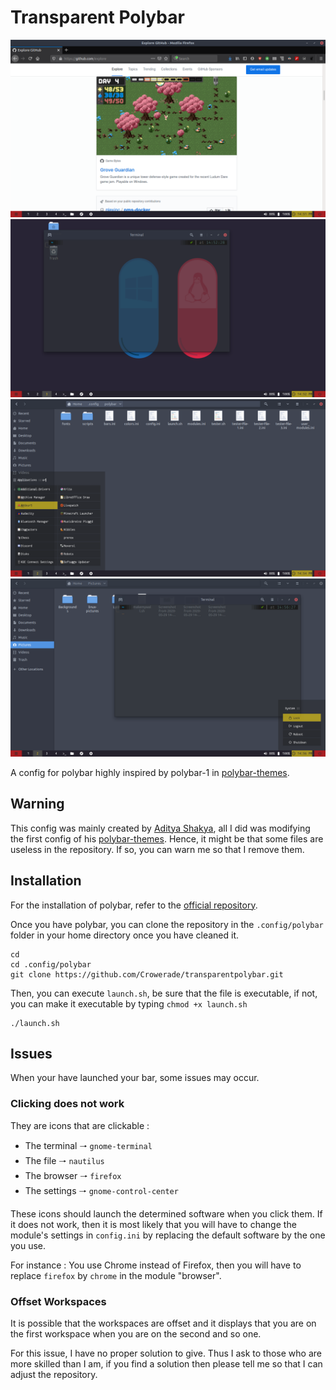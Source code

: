 # Transparent Polybar
![Screenshot 1](https://github.com/Crowerade/transparentpolybar/blob/master/Screenshots/Screenshot%20from%202020-05-29%2014-51-36.png)
![screenshot 2](https://github.com/Crowerade/transparentpolybar/blob/master/Screenshots/Screenshot%20from%202020-05-29%2014-52-33.png)
![screenshot 3](https://github.com/Crowerade/transparentpolybar/blob/master/Screenshots/Screenshot%20from%202020-05-29%2014-55-31.png)
![screenshot 4](https://github.com/Crowerade/transparentpolybar/blob/master/Screenshots/Screenshot%20from%202020-05-29%2014-57-42.png)

A config for polybar highly inspired by polybar-1 in [polybar-themes](https://github.com/adi1090x/polybar-themes).

## Warning
This config was mainly created by [Aditya Shakya](https://github.com/adi1090x), all I did was modifying the first config of his [polybar-themes](https://github.com/adi1090x/polybar-themes). 
Hence, it might be that some files are useless in the repository. If so, you can warn me so that I remove them.

## Installation
For the installation of polybar, refer to the [official repository](https://github.com/polybar/polybar).

Once you have polybar, you can clone the repository in the `.config/polybar` folder in your home directory once you have cleaned it.

```
cd 
cd .config/polybar
git clone https://github.com/Crowerade/transparentpolybar.git
```
Then, you can execute `launch.sh`, be sure that the file is executable, if not, you can make it executable by typing `chmod +x launch.sh`
```
./launch.sh
```

## Issues
When your have launched your bar, some issues may occur.

### Clicking does not work
They are icons that are clickable : 
- The terminal 🠒 `gnome-terminal`
- The file 🠒 `nautilus`
- The browser 🠒 `firefox`
- The settings 🠒 `gnome-control-center`

These icons should launch the determined software when you click them. If it does not work, then it is most likely that you will have to change the module's settings in `config.ini` by replacing the default software by the one you use.

For instance : You use Chrome instead of Firefox, then you will have to replace `firefox` by `chrome` in the module "browser".

### Offset Workspaces
It is possible that the workspaces are offset and it displays that you are on the first workspace when you are on the second and so one.

For this issue, I have no proper solution to give. Thus I ask to those who are more skilled than I am, if you find a solution then please tell me so that I can adjust the repository.
